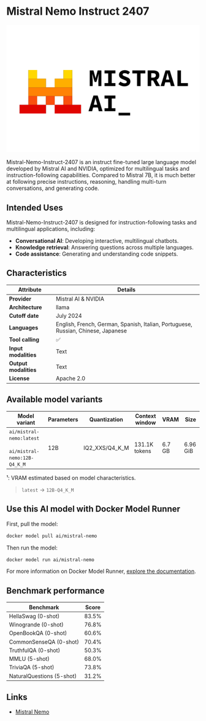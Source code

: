 # Mistral Nemo Instruct 2407

![logo](https://github.com/docker/model-cards/raw/refs/heads/main/logos/mistral-280x184-overview@2x.svg)

Mistral-Nemo-Instruct-2407 is an instruct fine-tuned large language model developed by Mistral AI and NVIDIA, optimized for multilingual tasks and instruction-following capabilities.
Compared to Mistral 7B, it is much better at following precise instructions, reasoning, handling multi-turn conversations, and generating code.

## Intended Uses

Mistral-Nemo-Instruct-2407 is designed for instruction-following tasks and multilingual applications, including:

- **Conversational AI**: Developing interactive, multilingual chatbots.
- **Knowledge retrieval**: Answering questions across multiple languages.
- **Code assistance**: Generating and understanding code snippets.

## Characteristics

| Attribute             | Details                                                                                 |
|-----------------------|-----------------------------------------------------------------------------------------|
| **Provider**          | Mistral AI & NVIDIA                                                                     |
| **Architecture**      | llama                                                                                   |
| **Cutoff date**       | July 2024                                                                               |
| **Languages**         | English, French, German, Spanish, Italian, Portuguese, Russian, Chinese, Japanese       |
| **Tool calling**      | ✅                                                                                      |
| **Input modalities**  | Text                                                                                    |
| **Output modalities** | Text                                                                                    |
| **License**           | Apache 2.0                                                                              |

## Available model variants

| Model variant | Parameters | Quantization | Context window | VRAM | Size |
|---------------|------------|--------------|----------------|------|-------|
| `ai/mistral-nemo:latest`<br><br>`ai/mistral-nemo:12B-Q4_K_M` | 12B | IQ2_XXS/Q4_K_M | 131.1K tokens | 6.7 GB | 6.96 GiB |

¹: VRAM estimated based on model characteristics.

> `latest` → `12B-Q4_K_M`

## Use this AI model with Docker Model Runner

First, pull the model:

```bash
docker model pull ai/mistral-nemo
```

Then run the model:

```bash
docker model run ai/mistral-nemo
```

For more information on Docker Model Runner, [explore the documentation](https://docs.docker.com/desktop/features/model-runner/).

## Benchmark performance

| Benchmark                   | Score |
|-----------------------------|-------|
| HellaSwag (0-shot)          | 83.5% |
| Winogrande (0-shot)         | 76.8% |
| OpenBookQA (0-shot)         | 60.6% |
| CommonSenseQA (0-shot)      | 70.4% |
| TruthfulQA (0-shot)         | 50.3% |
| MMLU (5-shot)               | 68.0% |
| TriviaQA (5-shot)           | 73.8% |
| NaturalQuestions (5-shot)   | 31.2% |

## Links

- [Mistral Nemo](https://mistral.ai/news/mistral-nemo)
